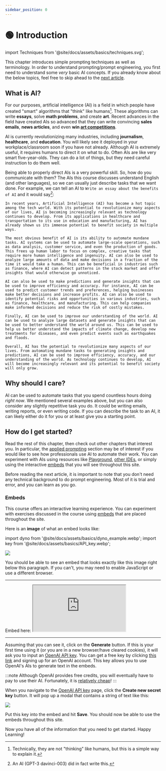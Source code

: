 ```yaml
---
sidebar_position: 0
---
```


# 🟢 Introduction

import Techniques from '@site/docs/assets/basics/techniques.svg';

<div style={{textAlign: 'center'}}>
  <Techniques style={{width:"100%",height:"300px",verticalAlign:"top"}}/>
</div>

This chapter introduces simple prompting techniques as well as terminology. In order to understand prompting/prompt engineering, you first need to understand some *very* basic AI concepts. If you already know about the below topics, feel free to skip ahead to the [next article](https://learnprompting.org/docs/basics/prompting).

## What is AI?

For our purposes, artificial intelligence (AI) is a field in which people have created "smart" algorithms that "think" like humans[^1]. These algorithms can write **essays**, solve **math problems**, and create **art**. Recent advances in the field have created AIs so advanced that they can write convincing **sales emails**, **news articles**, and even **win [art competitions](https://impakter.com/art-made-by-ai-wins-fine-arts-competition/)**.

AI is currently revolutionizing many industries, including **journalism**, **healthcare**, and **education**. You will likely see it deployed in your workplace/classroom soon if you have not already. Although AI is extremely useful, it requires humans to direct it on what to do. Often AIs are like very smart five-year-olds. They can do a lot of things, but they need careful instruction to do them well.

Being able to properly direct AIs is a very powerful skill. So, how do you communicate with them? The AIs this course discusses understand English (and other languages), so we can usually just describe tasks that we want done. For example, we can tell an AI to `Write an essay about the benefits of AI` and it would say[^2]:

```
In recent years, Artificial Intelligence (AI) has become a hot topic among the tech world. With its potential to revolutionize many aspects of our lives, AI is becoming increasingly relevant as technology continues to develop. From its applications in healthcare and transportation to its use in education and manufacturing, AI has already shown us its immense potential to benefit society in multiple ways.

The most obvious benefit of AI is its ability to automate mundane tasks. AI systems can be used to automate large-scale operations, such as data analysis, customer service, and even the production of goods. This frees up human labor to focus on complex, creative tasks that require more human intelligence and ingenuity. AI can also be used to analyze large amounts of data and make decisions in a fraction of the time it would take a human. This can be beneficial in industries such as finance, where AI can detect patterns in the stock market and offer insights that would otherwise go unnoticed.

AI can also be used to make predictions and generate insights that can be used to improve efficiency and accuracy. For instance, AI can be used to predict customer trends and preferences, helping businesses make better decisions and increase profits. AI can also be used to identify potential risks and opportunities in various industries, such as finance, healthcare, and manufacturing. This can help companies make informed decisions and reduce the risk of costly mistakes.

Finally, AI can be used to improve our understanding of the world. AI can be used to analyze large datasets and generate insights that can be used to better understand the world around us. This can be used to help us better understand the impacts of climate change, develop new treatments for diseases, and even predict events such as earthquakes and floods.

Overall, AI has the potential to revolutionize many aspects of our lives. From automating mundane tasks to generating insights and predictions, AI can be used to improve efficiency, accuracy, and our understanding of the world. As technology continues to develop, AI will become increasingly relevant and its potential to benefit society will only grow.
```

## Why should I care?

AI can be used to automate tasks that you spend countless hours doing *right now*. We mentioned several examples above, but you can also consider any slightly repetitive task you do. It could be writing emails, writing reports, or even writing code. If you can describe the task to an AI, it can likely either do it for you or at least give you a starting point.

## How do I get started?

Read the rest of this chapter, then check out other chapters that interest you. In particular, the [applied prompting](https://learnprompting.org/docs/applied_prompting/overview) section may be of interest if you would like to see how professionals use AI to automate their work. You can experiment with AIs using resources like [Playground](https://beta.openai.com/playground), [other IDEs](https://learnprompting.org/docs/tooling/IDEs/intro), or simply using the interactive [embeds](https://learnprompting.org/docs/basics/intro#embeds) that you will see throughout this site.

Before reading the next article, it is important to note that you don't need any technical background to do prompt engineering. Most of it is trial and error, and you can learn as you go.

### Embeds

This course offers an interactive learning experience. You can experiment with exercises discussed in the course using [embeds](https://embed.learnprompting.org/) that are placed throughout the site.

Here is an **image** of what an embed looks like:

import dyno from '@site/docs/assets/basics/dyno_example.webp';
import key from '@site/docs/assets/basics/API_key.webp';

<div style={{textAlign: 'center'}}>
  <img src={dyno} style={{width: "750px"}} />
</div>

You should be able to see an embed that looks exactly like this image right below this paragraph. If you can't, you may need to enable JavaScript or use a different browser.

<hr />
Embed here:

<iframe
    src="https://embed.learnprompting.org/embed?config=eyJ0b3BQIjowLCJ0ZW1wZXJhdHVyZSI6MCwibWF4VG9rZW5zIjoyNTYsIm91dHB1dCI6IkNob2NvbGF0ZSwgVmFuaWxsYSwgU3RyYXdiZXJyeSwgTWludCBDaGlwLCBSb2NreSBSb2FkLCBDb29raWUgRG91Z2gsIEJ1dHRlciBQZWNhbiwgTmVhcG9saXRhbiwgQ29mZmVlLCBDb2NvbnV0IiwicHJvbXB0IjoiR2VuZXJhdGUgYSBjb21tYSBzZXBhcmF0ZWQgbGlzdCBvZiAxMCBpY2UgY3JlYW0gZmxhdm9yczoiLCJtb2RlbCI6InRleHQtZGF2aW5jaS0wMDMifQ%3D%3D"
    style={{width:"100%", height:"280px", border:"0", borderRadius:"4px", overflow:"hidden"}}
    sandbox="allow-forms allow-modals allow-popups allow-presentation allow-same-origin allow-scripts"
></iframe>
<hr />

Assuming that you can see it, click on the **Generate** button. If this is your first time using it (or you are in a new browser/have cleared cookies), it will ask you to input an [OpenAI API key](https://platform.openai.com/account/api-keys). You can get a free key by clicking [this link](https://platform.openai.com/account/api-keys) and signing up for an OpenAI account. This key allows you to use OpenAI's AIs to generate text in the embeds.

:::note
Although OpenAI provides free credits, you will eventually have to pay to use their AI. Fortunately, it is [relatively cheap](https://openai.com/pricing)!
:::

When you navigate to the [OpenAI API key](https://platform.openai.com/account/api-keys) page, click the **Create new secret key** button. It will pop up a modal that contains a string of text like this:

<div style={{textAlign: 'center'}}>
  <img src={key} style={{width: "750px"}} />
</div>

Put this key into the embed and hit **Save**. You should now be able to use the embeds throughout this site.

Now you have all of the information that you need to get started. Happy Learning!


[^1]: Technically, they are not "thinking" like humans, but this is a simple way to explain it.
[^2]: An AI (GPT-3 davinci-003) did in fact write this.
